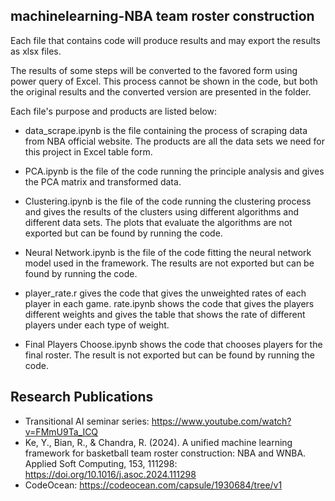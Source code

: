 ## machinelearning-NBA team roster construction

Each file that contains code will produce results and may export the results as xlsx files.

The results of some steps will be converted to the favored form using power query of Excel. This process cannot be shown in the code, but both the original results and the converted version are presented in the folder. 

Each file's purpose and products are listed below:

* data_scrape.ipynb is the file containing the process of scraping data from NBA official website. The products are all the data sets we need for this project in Excel table form.

* PCA.ipynb is the file of the code running the principle analysis and gives the PCA matrix and transformed data.

* Clustering.ipynb is the file of the code running the clustering process and gives the results of the clusters using different algorithms and different data sets. The plots that evaluate the algorithms are not exported but can be found by running the code. 

* Neural Network.ipynb is the file of the code fitting the neural network model used in the framework. The results are not exported but can be found by running the code. 

* player_rate.r gives the code that gives the unweighted rates of each player in each game. rate.ipynb shows the code that gives the players different weights and gives the table that shows the rate of different players under each type of weight.

* Final Players Choose.ipynb shows the code that chooses players for the final roster. The result is not exported but can be found by running the code.

## Research Publications
* Transitional AI seminar series: https://www.youtube.com/watch?v=FMmU9Ta_ICQ
* Ke, Y., Bian, R., & Chandra, R. (2024). A unified machine learning framework for basketball team roster construction: NBA and WNBA. Applied Soft Computing, 153, 111298: https://doi.org/10.1016/j.asoc.2024.111298
* CodeOcean: https://codeocean.com/capsule/1930684/tree/v1
  


  

